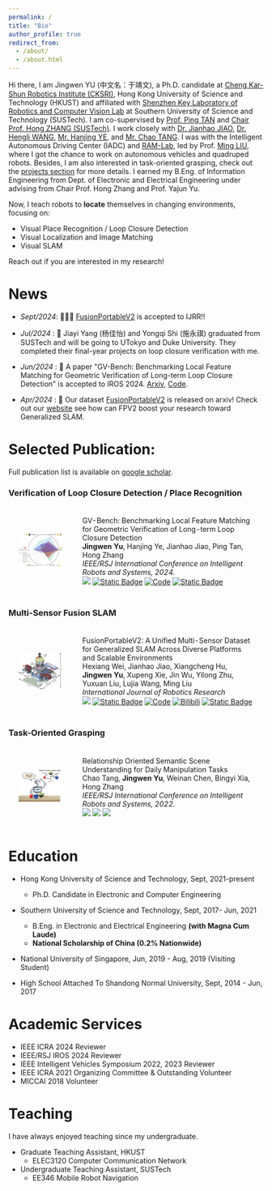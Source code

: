 ```yaml
---
permalink: /
title: "Bio"
author_profile: true
redirect_from: 
  - /about/
  - /about.html
---
```


Hi there, I am Jingwen YU (中文名：于靖文), a Ph.D. candidate at [Cheng Kar-Shun Robotics Institute (CKSRI)](https://ri.hkust.edu.hk/), Hong Kong University of Science and Technology (HKUST) and affiliated with [Shenzhen Key Laboratory of Robotics and Computer Vision Lab](https://rcvlab.eee.sustech.edu.cn/) at Southern University of Science and Technology (SUSTech). I am co-supervised by [Prof. Ping TAN](https://ece.hkust.edu.hk/pingtan) and [Chair Prof. Hong ZHANG (SUSTech)](https://eee.sustech.edu.cn/?view=%E5%BC%A0%E5%AE%8F&jsid=18&lang=en). I work closely with [Dr. Jianhao JIAO](https://gogojjh.github.io/), [Dr. Hengli WANG](https://hlwang1124.github.io/), [Mr. Hanjing YE](https://medlartea.github.io/), and [Mr. Chao TANG](https://mkt1412.github.io/). I was with the Intelligent Autonomous Driving Center (IADC) and [RAM-Lab](https://ram-lab.com/), led by Prof. [Ming LIU](https://facultyprofiles.hkust-gz.edu.cn/faculty-personal-page/LIU-Ming/eelium), where I got the chance to work on autonomous vehicles and quadruped robots. Besides, I am also interested in task-oriented grasping, check out the [projects section](/projects/) for more details. I earned my B.Eng. of Information Engineering from Dept. of Electronic and Electrical Engineering under advising from Chair Prof. Hong Zhang and Prof. Yajun Yu.

Now, I teach robots to **locate** themselves in changing environments, focusing on:
- Visual Place Recognition / Loop Closure Detection
- Visual Localization and Image Matching
- Visual SLAM

Reach out if you are interested in my research!

News
======
- *Sept/2024*: 🎉🎉🎉 [FusionPortableV2](https://arxiv.org/abs/2404.08563) is accepted to IJRR!!

- *Jul/2024* : 🎉 Jiayi Yang (杨佳怡) and Yongqi Shi (施永祺) graduated from SUSTech and will be going to UTokyo and Duke University. They completed their final-year projects on loop closure verification with me.

- *Jun/2024* : 🎉 A paper "GV-Bench: Benchmarking Local Feature Matching for Geometric Verification of Long-term Loop Closure Detection" is accepted to IROS 2024. [Arxiv](https://arxiv.org/abs/2407.11736), [Code](https://github.com/jarvisyjw/GV-Bench).

- *Apr/2024* : 🎉 Our dataset [FusionPortableV2](https://arxiv.org/abs/2404.08563) is released on arxiv! Check out our [website](https://fusionportable.github.io/dataset/fusionportable_v2/) see how can FPV2 boost your research toward Generalized SLAM.

Selected Publication:
======
Full publication list is available on [google scholar](https://scholar.google.com/citations?user=fu52r0cAAAAJ&hl=zh-CN).
<!-- ## Loop Closure / Place Recognition Verification -->
<html>
  <h3>Verification of Loop Closure Detection / Place Recognition</h3>
    <table style="width:100%;border:0px;border-spacing:0px;border-collapse:separate;margin-right:auto;margin-left:auto;">
          <tr onmouseout="nightsight_stop()" onmouseover="nightsight_start()">
            <td style="padding:20px;width:25%;vertical-align:middle;border-left-style:none;border-bottom-style:none;border-top-style:none;border-right-style:none">
              <img src="../images/gvbench.jpg" alt="hpp" style="border-style: none" >
            </td>
            <td style="padding:20px;width:75%;vertical-align:middle;border-left-style:none;border-bottom-style:none;border-top-style:none;border-right-style:none">
                <papertitle>GV-Bench: Benchmarking Local Feature Matching for Geometric Verification of Long-term Loop Closure Detection
                </papertitle>
              <br>
                <strong>Jingwen Yu</strong>, Hanjing Ye, Jianhao Jiao, Ping Tan, Hong Zhang
              <br>
              <em>IEEE/RSJ International Conference on Intelligent Robots and Systems, 2024.</em><br>
              <!-- <a href="https://ieeexplore.ieee.org/document/10243098">Paper</a> / -->
              <a href="https://arxiv.org/abs/2407.11736"><img src="https://img.shields.io/badge/ArXiv-2407.11736-004088.svg"/></a>
              <a href="https://jarvisyjw.github.io/GV-Bench/"><img alt="Static Badge" src="https://img.shields.io/badge/Project-Page-blue?style=flat"></a>
              <a href="https://github.com/jarvisyjw/GV-Bench"><img alt="Code" src="https://img.shields.io/github/stars/jarvisyjw/GV-Bench" /></a>
              <a href="https://mp.weixin.qq.com/s/edUw7vLep0zmve0Uj3IzkQ"><img alt="Static Badge" src="https://img.shields.io/badge/中文介绍（by 3D视觉之心）-blue?style=flat"></a>
              <!-- <a href="https://youtu.be/VtQGvuDZSec"><img alt="Youtube" src="https://img.shields.io/badge/Video-Youtube-red"/></a> -->
              <!-- <a href="https://www.bilibili.com/video/BV1By421v7S8"><img alt="Bilibili" src="https://img.shields.io/badge/Video-Bilibili-blue"/></a> -->
            </td>
          </tr>
    </table>
  <h3>Multi-Sensor Fusion SLAM</h3>
    <table style="width:100%;border:0px;border-spacing:0px;border-collapse:separate;margin-right:auto;margin-left:auto;">
      <tr onmouseout="nightsight_stop()" onmouseover="nightsight_start()">
        <td style="padding:20px;width:25%;vertical-align:middle;border-left-style:none;border-bottom-style:none;border-top-style:none;border-right-style:none">
          <img src="../images/fpv2.png" alt="hpp" style="border-style: none" >
        </td>
        <td style="padding:20px;width:75%;vertical-align:middle;border-left-style:none;border-bottom-style:none;border-top-style:none;border-right-style:none">
            <papertitle>FusionPortableV2: A Unified Multi-Sensor Dataset for Generalized SLAM Across Diverse Platforms and Scalable Environments
            </papertitle>
          <br>
            Hexiang Wei, Jianhao Jiao, Xiangcheng Hu, <strong>Jingwen Yu</strong>, Xupeng Xie, Jin Wu, Yilong Zhu, Yuxuan Liu, Lujia Wang, Ming Liu
          <br>
          <em>International Journal of Robotics Research</em><br>
          <!-- <a href="https://ieeexplore.ieee.org/document/10243098">Paper</a> / -->
          <a href="https://arxiv.org/abs/2404.08563"><img src="https://img.shields.io/badge/ArXiv-2403.10821-004088.svg"/></a>
          <a href="https://fusionportable.github.io/dataset/fusionportable_v2/"><img alt="Static Badge" src="https://img.shields.io/badge/Project-Page-blue?style=flat"></a>
          <a href="https://github.com/fusionportable"><img alt="Code" src="https://img.shields.io/github/stars/fusionportable"></a>
          <a href="https://www.bilibili.com/video/BV1YT421m7VG/?vd_source=d3db6b42a5234397edfd9fe138b66f53"><img alt="Bilibili" src="https://img.shields.io/badge/Video-Bilibili-blue"/></a>
          <a href="https://mp.weixin.qq.com/s/ltE1skOC4Bb1ECUh4PChNA"><img alt="Static Badge" src="https://img.shields.io/badge/中文介绍（by 自动驾驶专栏）-blue?style=flat"></a>
        </td>
      </tr>
    </table>
  <h3>Task-Oriented Grasping</h3>
    <table style="width:100%;border:0px;border-spacing:0px;border-collapse:separate;margin-right:auto;margin-left:auto;">
      <tr onmouseout="nightsight_stop()" onmouseover="nightsight_start()">
        <td style="padding:20px;width:25%;vertical-align:middle;border-left-style:none;border-bottom-style:none;border-top-style:none;border-right-style:none">
          <img src="../images/grasping.png" alt="hpp" style="border-style: none" >
        </td>
        <td style="padding:20px;width:75%;vertical-align:middle;border-left-style:none;border-bottom-style:none;border-top-style:none;border-right-style:none">
            <papertitle>Relationship Oriented Semantic Scene Understanding for Daily Manipulation Tasks
            </papertitle>
          <br>
            Chao Tang, <strong>Jingwen Yu</strong>, Weinan Chen, Bingyi Xia, Hong Zhang
          <br>
          <em>IEEE/RSJ International Conference on Intelligent Robots and Systems, 2022.</em><br>
          <a href="https://ieeexplore.ieee.org/abstract/document/9981960"><img src="https://img.shields.io/badge/IEEE/RSJ-Paper-004088"></a>
          <!-- <a href="https://arxiv.org/abs/2404.08563"><img src="https://img.shields.io/badge/ArXiv-2403.10821-004088.svg"/></a> -->
          <!-- <a href="https://github.com/fusionportable"><img alt="Code" src="https://img.shields.io/github/stars/fusionportable"></a> -->
          <a href="https://docs.google.com/presentation/d/10UzGuVYANGRN6nSMplZWPKoEPs4NUu-XantlLYUSQsg/edit#slide=id.g14b6bc499f4_4_35"><img src="https://img.shields.io/badge/Slides-grey"></a>
          <a href="https://drive.google.com/file/d/1wL3XmJt_-VYIq7cO1lMo0I09TyBVkuGw/view"><img src="https://img.shields.io/badge/Video-grey"></a>
        </td>
      </tr>
  </table>
</html>

Education
======
- Hong Kong University of Science and Technology, Sept, 2021-present
  - Ph.D. Candidate in Electronic and Computer Engineering

- Southern University of Science and Technology, Sept, 2017- Jun, 2021
  - B.Eng. in Electronic and Electrical Engineering **(with Magna Cum Laude)**
  - **National Scholarship of China (0.2% Nationwide)**

- National University of Singapore, Jun, 2019 - Aug, 2019 (Visiting Student)
  <!-- - Undergraduate Visiting Student -->
- High School Attached To Shandong Normal University, Sept, 2014 - Jun, 2017

Academic Services
======
- IEEE ICRA 2024 Reviewer
- IEEE/RSJ IROS 2024 Reviewer
- IEEE Intelligent Vehicles Symposium 2022, 2023 Reviewer
- IEEE ICRA 2021 Organizing Committee & Outstanding Volunteer
- MICCAI 2018 Volunteer

Teaching
======
I have always enjoyed teaching since my undergraduate.
- Graduate Teaching Assistant, HKUST
  - ELEC3120 Computer Communication Network
- Undergraduate Teaching Assistant, SUSTech
  - EE346 Mobile Robot Navigation
